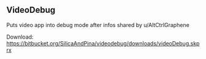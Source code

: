 ## VideoDebug
Puts video app into debug mode after infos shared by u/AltCtrlGraphene

Download: https://bitbucket.org/SilicaAndPina/videodebug/downloads/videoDebug.skprx